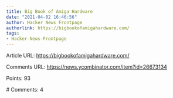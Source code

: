 ```yaml
---
title: Big Book of Amiga Hardware
date: "2021-04-02 16:46:56"
author: Hacker News Frontpage
authorlink: https://bigbookofamigahardware.com/
tags:
- Hacker-News-Frontpage
---
```


<p>Article URL: <a href="https://bigbookofamigahardware.com/">https://bigbookofamigahardware.com/</a></p>
<p>Comments URL: <a href="https://news.ycombinator.com/item?id=26673134">https://news.ycombinator.com/item?id=26673134</a></p>
<p>Points: 93</p>
<p># Comments: 4</p>
